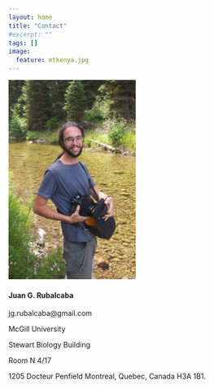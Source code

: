 ```yaml
---
layout: home
title: "Contact"
#excerpt: ""
tags: []
image:
  feature: mtkenya.jpg
---
```

<div class="tiles">
<div class="tile">
<img src="../images/jr.jpg" width="250px"  />
  </div>
<div class="tile">

<h4> Juan G. Rubalcaba </h4> 
<p> jg.rubalcaba@gmail.com  </p>
<p> McGill University </p>
<p> Stewart Biology Building </p>
<p> Room N 4/17 </p>
1205 Docteur Penfield
Montreal, Quebec, Canada H3A 1B1.

</div>

